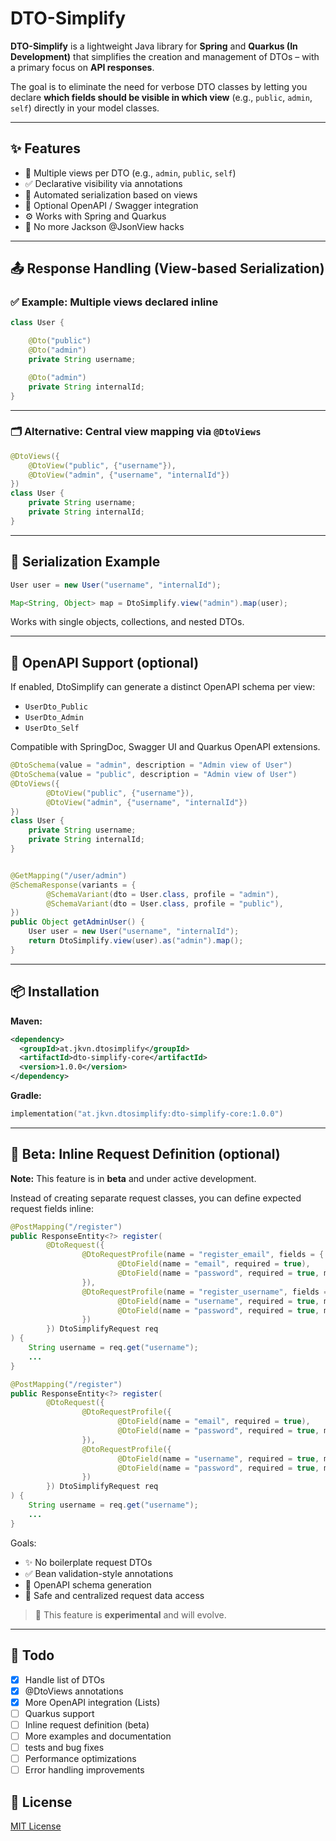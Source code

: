 # DTO-Simplify

**DTO-Simplify** is a lightweight Java library for **Spring** and **Quarkus (In Development)** that simplifies the creation and management of DTOs – with a primary focus on **API responses**.

The goal is to eliminate the need for verbose DTO classes by letting you declare **which fields should be visible in which view** (e.g., `public`, `admin`, `self`) directly in your model classes.

---

## ✨ Features

- 🎯 Multiple views per DTO (e.g., `admin`, `public`, `self`)
- ✅ Declarative visibility via annotations
- 🔄 Automated serialization based on views
- 📘 Optional OpenAPI / Swagger integration
- ⚙️ Works with Spring and Quarkus
- 🚫 No more Jackson @JsonView hacks

---

## 📤 Response Handling (View-based Serialization)

### ✅ Example: Multiple views declared inline

```java
class User {

    @Dto("public")
    @Dto("admin")
    private String username;

    @Dto("admin")
    private String internalId;
}
```

---

### 🗂️ Alternative: Central view mapping via `@DtoViews`

```java
@DtoViews({
    @DtoView("public", {"username"}),
    @DtoView("admin", {"username", "internalId"})
})
class User {
    private String username;
    private String internalId;
}
```

---

## 🧪 Serialization Example

```java
User user = new User("username", "internalId");

Map<String, Object> map = DtoSimplify.view("admin").map(user);
```

Works with single objects, collections, and nested DTOs.

---

## 📘 OpenAPI Support (optional)

If enabled, DtoSimplify can generate a distinct OpenAPI schema per view:

- `UserDto_Public`
- `UserDto_Admin`
- `UserDto_Self`

Compatible with SpringDoc, Swagger UI and Quarkus OpenAPI extensions.

```java
@DtoSchema(value = "admin", description = "Admin view of User")
@DtoSchema(value = "public", description = "Admin view of User")
@DtoViews({
        @DtoView("public", {"username"}),
        @DtoView("admin", {"username", "internalId"})
})
class User {
    private String username;
    private String internalId;
}


@GetMapping("/user/admin")
@SchemaResponse(variants = {
        @SchemaVariant(dto = User.class, profile = "admin"),
        @SchemaVariant(dto = User.class, profile = "public"),
})
public Object getAdminUser() {
    User user = new User("username", "internalId");
    return DtoSimplify.view(user).as("admin").map();
}
```

---

## 📦 Installation

**Maven:**

```xml
<dependency>
  <groupId>at.jkvn.dtosimplify</groupId>
  <artifactId>dto-simplify-core</artifactId>
  <version>1.0.0</version>
</dependency>
```

**Gradle:**

```kotlin
implementation("at.jkvn.dtosimplify:dto-simplify-core:1.0.0")
```

---

## 🧪 Beta: Inline Request Definition (optional)

**Note:** This feature is in **beta** and under active development.

Instead of creating separate request classes, you can define expected request fields inline:

```java
@PostMapping("/register")
public ResponseEntity<?> register(
        @DtoRequest({
                @DtoRequestProfile(name = "register_email", fields = {
                        @DtoField(name = "email", required = true),
                        @DtoField(name = "password", required = true, min = 6)
                }),
                @DtoRequestProfile(name = "register_username", fields = {
                        @DtoField(name = "username", required = true, max = 16),
                        @DtoField(name = "password", required = true, min = 6)
                })
        }) DtoSimplifyRequest req
) {
    String username = req.get("username");
    ...
}
```

```java
@PostMapping("/register")
public ResponseEntity<?> register(
        @DtoRequest({
                @DtoRequestProfile({
                        @DtoField(name = "email", required = true),
                        @DtoField(name = "password", required = true, min = 6)
                }),
                @DtoRequestProfile({
                        @DtoField(name = "username", required = true, max = 16),
                        @DtoField(name = "password", required = true, min = 6)
                })
        }) DtoSimplifyRequest req
) {
    String username = req.get("username");
    ...
}
```

Goals:
- ✨ No boilerplate request DTOs
- ✅ Bean validation-style annotations
- 📘 OpenAPI schema generation
- 🔐 Safe and centralized request data access

> 🚧 This feature is **experimental** and will evolve.

---

## 🚧 Todo
- [x] Handle list of DTOs
- [x] @DtoViews annotations
- [x] More OpenAPI integration (Lists)
- [ ] Quarkus support
- [ ] Inline request definition (beta)
- [ ] More examples and documentation
- [ ] tests and bug fixes
- [ ] Performance optimizations
- [ ] Error handling improvements

## 📄 License

[MIT License](https://github.com/jkvn/dto-simplify/blob/main/LICENSE)
